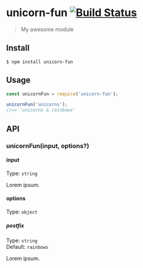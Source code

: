 # unicorn-fun [![Build Status](https://travis-ci.com/YOUR-GITHUB-USERNAME/unicorn-fun.svg?branch=master)](https://travis-ci.com/YOUR-GITHUB-USERNAME/unicorn-fun)

> My awesome module


## Install

```
$ npm install unicorn-fun
```


## Usage

```js
const unicornFun = require('unicorn-fun');

unicornFun('unicorns');
//=> 'unicorns & rainbows'
```


## API

### unicornFun(input, options?)

#### input

Type: `string`

Lorem ipsum.

#### options

Type: `object`

##### postfix

Type: `string`\
Default: `rainbows`

Lorem ipsum.
